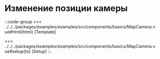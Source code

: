 # Изменение позиции камеры

<script lang="ts" setup>
import MapComponent from 'examples/src/components/basics/MapCamera.vue';
</script>

<map-component/>

:::code-group
<<< ../../../packages/examples/examples/src/components/basics/MapCamera.vue#html{html} [Template]

<<< ../../../packages/examples/examples/src/components/basics/MapCamera.vue#setup{ts} [Setup]
:::
